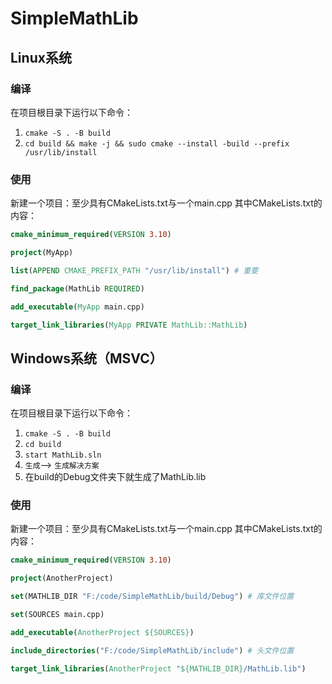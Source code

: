 # SimpleMathLib

## Linux系统
### 编译
在项目根目录下运行以下命令：
1. `cmake -S . -B build`
2. `cd build && make -j && sudo cmake --install -build --prefix /usr/lib/install`
### 使用
新建一个项目：至少具有CMakeLists.txt与一个main.cpp
其中CMakeLists.txt的内容：
```cmake
cmake_minimum_required(VERSION 3.10)

project(MyApp)

list(APPEND CMAKE_PREFIX_PATH "/usr/lib/install") # 重要

find_package(MathLib REQUIRED)

add_executable(MyApp main.cpp)

target_link_libraries(MyApp PRIVATE MathLib::MathLib)
```

## Windows系统（MSVC）
### 编译
在项目根目录下运行以下命令：
1. `cmake -S . -B build`
2. `cd build`
3. `start MathLib.sln`
4. `生成`--> `生成解决方案`
5. 在build的Debug文件夹下就生成了MathLib.lib
### 使用
新建一个项目：至少具有CMakeLists.txt与一个main.cpp
其中CMakeLists.txt的内容：
```cmake
cmake_minimum_required(VERSION 3.10)

project(AnotherProject)

set(MATHLIB_DIR "F:/code/SimpleMathLib/build/Debug") # 库文件位置

set(SOURCES main.cpp)

add_executable(AnotherProject ${SOURCES}) 

include_directories("F:/code/SimpleMathLib/include") # 头文件位置

target_link_libraries(AnotherProject "${MATHLIB_DIR}/MathLib.lib")


```
